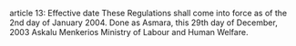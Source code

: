 article 13: Effective date
These Regulations shall come into force as of the 2nd day of January 2004. Done as Asmara, this 29th day of December, 2003 Askalu Menkerios Ministry of Labour and Human Welfare. 
<ul>
</ul>